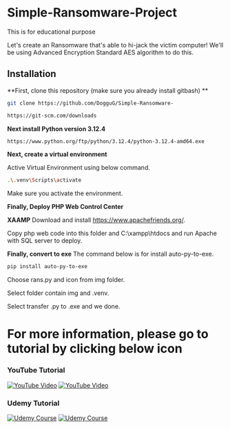 # Simple-Ransomware-Project
This is for educational purpose

Let's create an Ransomware that's able to hi-jack the victim computer! We'll be using Advanced Encryption Standard AES algorithm to do this.


## Installation

**First, clone this repository (make sure you already install gitbash) **

```bash
git clone https://github.com/DogguG/Simple-Ransomware-
```

```bash
https://git-scm.com/downloads
```

**Next install Python version 3.12.4**

```bash
https://www.python.org/ftp/python/3.12.4/python-3.12.4-amd64.exe
```

**Next, create a virtual environment**

 Active Virtual Environment using below command.
```bash
.\.venv\Scripts\activate
```

Make sure you activate the environment.

**Finally, Deploy PHP Web Control Center**

**XAAMP**
Download and install https://www.apachefriends.org/.

Copy php web code into this folder and C:\xampp\htdocs and run Apache with SQL server to deploy.

**Finally, convert to exe**
The command below is for install auto-py-to-exe.
```bash
pip install auto-py-to-exe
```
Choose rans.py and icon from img folder.

Select folder contain img and .venv.

Select transfer .py to .exe and we done.

# For more information, please go to tutorial by clicking below icon

### YouTube Tutorial

[![YouTube Video](https://img.icons8.com/color/48/000000/youtube-play.png)](https://www.youtube.com/watch?v=Gv-987D22Ao&t=32269s) [![YouTube Video](https://img.shields.io/badge/YouTube-Video-red?logo=youtube)](https://www.youtube.com/watch?v=Gv-987D22Ao&t=32269s)

### Udemy Tutorial

[![Udemy Course](https://img.icons8.com/color/48/000000/udemy.png)](https://www.udemy.com/course/ethical-hacking-build-ransomware-with-control-center-poc/?couponCode=ST11MT170325G3) [![Udemy Course](https://img.shields.io/badge/Udemy-Ethical%20Hacking%20Course-blue?logo=udemy)](https://www.udemy.com/course/ethical-hacking-build-ransomware-with-control-center-poc/?couponCode=ST11MT170325G3)
